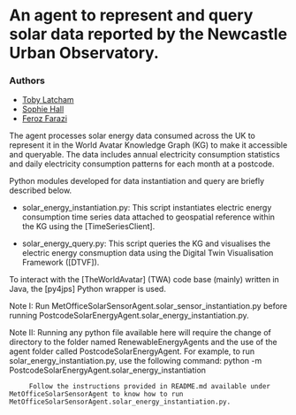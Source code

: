 # An agent to represent and query solar data reported by the Newcastle Urban Observatory.
### Authors
* [Toby Latcham](tjl47@cam.ac.uk)
* [Sophie Hall](sh2000@cam.ac.uk)
* [Feroz Farazi](msff2@cam.ac.uk)

The agent processes solar energy data consumed across the UK to represent it in the World Avatar Knowledge Graph (KG) to make it accessible and queryable. The data includes annual electricity consumption statistics and daily electricity consumption patterns for each month at a postcode.

Python modules developed for data instantiation and query are briefly described below.

* solar_energy_instantiation.py: This script instantiates electric energy consumption time series data attached to geospatial reference within the KG using the [TimeSeriesClient].

* solar_energy_query.py: This script queries the KG and visualises the electric energy consmuption data using the Digital Twin Visualisation Framework ([DTVF]).

To interact with the [TheWorldAvatar] (TWA) code base (mainly) written in Java, the [py4jps] Python wrapper is used.

Note I: Run MetOfficeSolarSensorAgent.solar_sensor_instantiation.py before running PostcodeSolarEnergyAgent.solar_energy_instantiation.py.

Note II: Running any python file available here will require the change of directory to the <root> folder named RenewableEnergyAgents and the use of the agent folder called PostcodeSolarEnergyAgent. For example, to run solar_energy_instantiation.py, use the following command:
         python -m PostcodeSolarEnergyAgent.solar_energy_instantiation

         Follow the instructions provided in README.md available under MetOfficeSolarSensorAgent to know how to run MetOfficeSolarSensorAgent.solar_energy_instantiation.py.